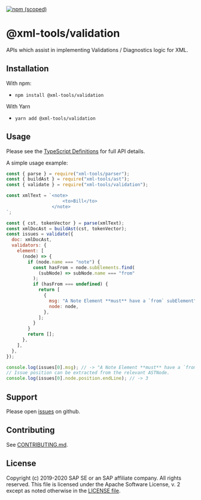 [![npm (scoped)](https://img.shields.io/npm/v/@xml-tools/validation.svg)](https://www.npmjs.com/package/@xml-tools/validation)

# @xml-tools/validation

APIs which assist in implementing Validations / Diagnostics logic for XML.

## Installation

With npm:

- `npm install @xml-tools/validation`

With Yarn

- `yarn add @xml-tools/validation`

## Usage

Please see the [TypeScript Definitions](./api.d.ts) for full API details.

A simple usage example:

```javascript
const { parse } = require("xml-tools/parser");
const { buildAst } = require("xml-tools/ast");
const { validate } = require("xml-tools/validation");

const xmlText = `<note>
                     <to>Bill</to>
                 </note>
`;

const { cst, tokenVector } = parse(xmlText);
const xmlDocAst = buildAst(cst, tokenVector);
const issues = validate({
  doc: xmlDocAst,
  validators: {
    element: [
      (node) => {
        if (node.name === "note") {
          const hasFrom = node.subElements.find(
            (subNode) => subNode.name === "from"
          );
          if (hasFrom === undefined) {
            return [
              {
                msg: "A Note Element **must** have a `from` subElement",
                node: node,
              },
            ];
          }
        }
        return [];
      },
    ],
  },
});

console.log(issues[0].msg); // -> "A Note Element **must** have a `from` subElement"
// Issue position can be extracted from the relevant ASTNode.
console.log(issues[0].node.position.endLine); // -> 3
```

## Support

Please open [issues](https://github.com/SAP/xml-tols/issues) on github.

## Contributing

See [CONTRIBUTING.md](./CONTRIBUTING.md).

## License

Copyright (c) 2019-2020 SAP SE or an SAP affiliate company. All rights reserved.
This file is licensed under the Apache Software License, v. 2 except as noted otherwise in the [LICENSE file](../../LICENSE).

[ast]: https://en.wikipedia.org/wiki/Abstract_syntax_tree
